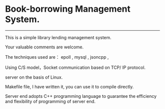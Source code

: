 # Book-borrowing Management System.
-------------------------------------------
This is a simple library lending management system.

Your valuable comments are welcome.

The techniques used are： epoll , mysql , jsoncpp , 

Using C/S model，Socket communication based on TCP/ IP protocol.

server on the basis of Linux.

Makefile file, I have written it, you can use it to compile directly.

Server end adopts C++ programming language to guarantee the efficiency and flexibility of programming of server end.




